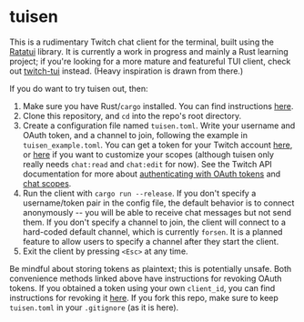 # tuisen

This is a rudimentary Twitch chat client for the terminal, built using the [Ratatui](https://github.com/ratatui-org/ratatui) library. It is currently a work in progress and mainly a Rust learning project; if you're looking for a more mature and featureful TUI client, check out [twitch-tui](https://github.com/Xithrius/twitch-tui) instead. (Heavy inspiration is drawn from there.)

If you do want to try tuisen out, then:

1. Make sure you have Rust/`cargo` installed. You can find instructions [here](https://www.rust-lang.org/tools/install).
2. Clone this repository, and `cd` into the repo's root directory.
3. Create a configuration file named `tuisen.toml`. Write your username and OAuth token, and a channel to join, following the example in `tuisen_example.toml`. You can get a token for your Twitch account [here](https://twitchapps.com/tmi/), or [here](https://twitchtokengenerator.com/) if you want to customize your scopes (although tuisen only really needs `chat:read` and `chat:edit` for now). See the Twitch API documentation for more about [authenticating with OAuth tokens](https://dev.twitch.tv/docs/authentication/getting-tokens-oauth/) and [chat scopes](https://dev.twitch.tv/docs/authentication/scopes/#chat-and-pubsub-scopes).
4. Run the client with `cargo run --release`. If you don't specify a username/token pair in the config file, the default behavior is to connect anonymously -- you will be able to receive chat messages but not send them. If you don't specify a channel to join, the client will connect to a hard-coded default channel, which is currently `forsen`. It is a planned feature to allow users to specify a channel after they start the client.
5. Exit the client by pressing `<Esc>` at any time.

Be mindful about storing tokens as plaintext; this is potentially unsafe. Both convenience methods linked above have instructions for revoking OAuth tokens. If you obtained a token using your own `client_id`, you can find instructions for revoking it [here](https://dev.twitch.tv/docs/authentication/revoke-tokens/). If you fork this repo, make sure to keep `tuisen.toml` in your `.gitignore` (as it is here).
